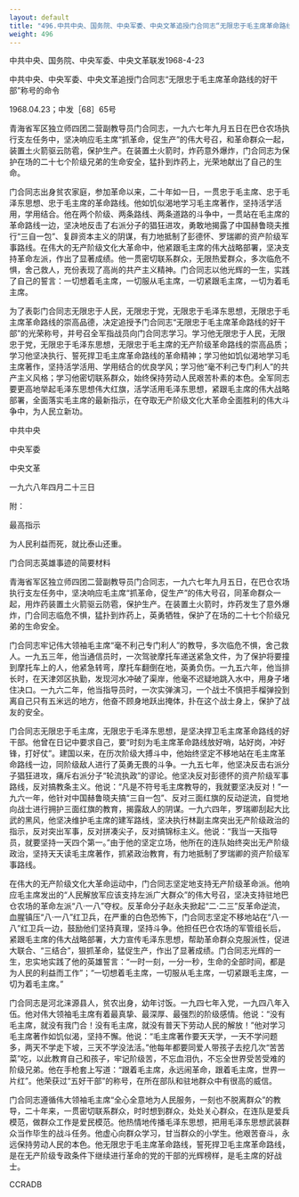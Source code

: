 ```yaml
---
layout: default
title: "496.中共中央、国务院、中央军委、中央文革追授门合同志“无限忠于毛主席革命路线的好干部”称号的命令"
weight: 496
---
```


中共中央、国务院、中央军委、中央文革联发1968-4-23

中共中央、中央军委、中央文革追授门合同志“无限忠于毛主席革命路线的好干部”称号的命令

1968.04.23；中发［68］65号

青海省军区独立师四团二营副教导员门合同志，一九六七年九月五日在巴仓农场执行支左任务中，坚决响应毛主席“抓革命，促生产”的伟大号召，和革命群众一起，装置土火箭驱云防雹，保护生产。在装置土火箭时，炸药意外爆炸，门合同志为保护在场的二十七个阶级兄弟的生命安全，猛扑到炸药上，光荣地献出了自己的生命。

门合同志出身贫农家庭，参加革命以来，二十年如一日，一贯忠于毛主席、忠于毛泽东思想、忠于毛主席的革命路线。他如饥似渴地学习毛主席著作，坚持活学活用，学用结合。他在两个阶级、两条路线、两条道路的斗争中，一贯站在毛主席的革命路线一边，坚决地反击了右派分子的猖狂进攻，勇敢地揭露了中国赫鲁晓夫推行“三自一包”、复辟资本主义的阴谋，有力地抵制了彭德怀、罗瑞卿的资产阶级军事路线。在伟大的无产阶级文化大革命中，他紧跟毛主席的伟大战略部署，坚决支持革命左派，作出了显著成绩。他一贯密切联系群众，无限热爱群众，多次临危不惧，舍己救人，充份表现了高尚的共产主义精神。门合同志以他光辉的一生，实践了自己的誓言：一切想着毛主席，一切服从毛主席，一切紧跟毛主席，一切为着毛主席。

为了表彰门合同志无限忠于人民，无限忠于党，无限忠于毛泽东思想，无限忠于毛主席革命路线的崇高品德，决定追授予门合同志“无限忠于毛主席革命路线的好干部”的光荣称号，并号召全军指战员向门合同志学习。学习他无限忠于人民，无限忠于党，无限忠于毛泽东思想，无限忠于毛主席的无产阶级革命路线的崇高品质；学习他坚决执行、誓死捍卫毛主席革命路线的革命精神；学习他如饥似渴地学习毛主席著作，坚持活学活用、学用结合的优良学风；学习他“毫不利己专门利人”的共产主义风格；学习他密切联系群众，始终保持劳动人民艰苦朴素的本色。全军同志要更高地举起毛泽东思想伟大红旗，活学活用毛泽东思想，紧跟毛主席的伟大战略部署，全面落实毛主席的最新指示，在夺取无产阶级文化大革命全面胜利的伟大斗争中，为人民立新功。

中共中央

中央军委

中央文革

一九六八年四月二十三日

附：

最高指示

为人民利益而死，就比泰山还重。

门合同志英雄事迹的简要材料

青海省军区独立师四团二营副教导员门合同志，一九六七年九月五日，在巴仓农场执行支左任务中，坚决响应毛主席“抓革命，促生产”的伟大号召，同革命群众一起，用炸药装置土火箭驱云防雹，保护生产。在装置土火箭时，炸药发生了意外爆炸，门合同志临危不惧，猛扑到炸药上，英勇牺牲，保护了在场的二十七个阶级兄弟的生命安全。

门合同志牢记伟大领袖毛主席“毫不利己专门利人”的教导，多次临危不惧，舍己救人。一九五三年，他当通信员时，一次驾驶摩托车递送紧急文件，为了保护将要撞到摩托车上的人，他紧急转弯，摩托车翻倒在地，英勇负伤。一九五六年，他当排长时，在天津郊区执勤，发现河水冲破了渠岸，他毫不迟疑地跳入水中，用身子堵住决口。一九六二年，他当指导员时，一次实弹演习，一个战士不慎把手榴弹投到离自己只有五米远的地方，他奋不顾身地跃出掩体，扑在这个战士身上，保护了战友的安全。

门合同志无限忠于毛主席，无限忠于毛泽东思想，是坚决捍卫毛主席革命路线的好干部。他曾在日记中要求自己，要“时刻为毛主席革命路线放好哨，站好岗，冲好锋，打好仗”。建国以来，在历次阶级大搏斗中，他始终坚定不移地站在毛主席革命路线一边，同阶级敌人进行了英勇无畏的斗争。一九五七年，他坚决反击右派分子猖狂进攻，痛斥右派分子“轮流执政”的谬论。他坚决反对彭德怀的资产阶级军事路线，反对搞教条主义。他说：“凡是不符号毛主席教导的，我就要坚决反对！”一九六一年，他针对中国赫鲁晓夫搞“三自一包”、反对三面红旗的反动逆流，自觉地向战士进行拥护三面红旗的教育，揭露敌人的阴谋。一九六四年，罗瑞卿刮起大比武的黑风，他坚决维护毛主席的建军路线，坚决执行林副主席突出无产阶级政治的指示，反对突出军事，反对拼凑尖子，反对搞锦标主义。他说：“我当一天指导员，就要坚持一天四个第一。”由于他的坚定立场，他所在的连队始终突出无产阶级政治，坚持天天读毛主席著作，抓紧政治教育，有力地抵制了罗瑞卿的资产阶级军事路线。

在伟大的无产阶级文化大革命运动中，门合同志坚定地支持无产阶级革命派。他响应毛主席发出的“人民解放军应该支持左派广大群众”的伟大号召，坚决支持驻地巴仓农场的革命左派“八·一八”夺权。反革命分子赵永夫掀起“二·二三”反革命逆流，血腥镇压“八·一八”红卫兵，在严重的白色恐怖下，门合同志坚定不移地站在“八·一八”红卫兵一边，鼓励他们坚持真理，坚持斗争。他担任巴仓农场的军管组长后，紧跟毛主席的伟大战略部署，大力宣传毛泽东思想，帮助革命群众克服派性，促进大联合、“三结合”，狠抓革命，猛促生产，作出了显著成绩。门合同志光辉的一生，忠实地实践了他的英雄誓言：“一时一刻，一分一秒，生命的全部时间，都是为人民的利益而工作”；“一切想着毛主席，一切服从毛主席，一切紧跟毛主席，一切为着毛主席。”

门合同志是河北涞源县人，贫农出身，幼年讨饭。一九四七年入党，一九四八年入伍。他对伟大领袖毛主席有着最真挚、最深厚、最强烈的阶级感情。他说：“没有毛主席，就没有我门合！没有毛主席，就没有普天下劳动人民的解放！”他对学习毛主席著作如饥似渴，坚持不懈。他说：“毛主席著作要天天学，一天不学问题多，两天不学走下坡，三天不学没法活。”他每年都要同爱人带孩子去挖几次“苦苦菜”吃，以此教育自己和孩子，牢记阶级苦，不忘血泪仇，不忘全世界受苦受难的阶级兄弟。他在手枪套上写道：“跟着毛主席，永远闹革命，跟着毛主席，世界一片红”。他荣获过“五好干部”的称号，在所在部队和驻地群众中有很高的威信。

门合同志遵循伟大领袖毛主席“全心全意地为人民服务，一刻也不脱离群众”的教导，二十年来，一贯密切联系群众，时时想到群众，处处关心群众，在连队是爱兵模范，做群众工作是爱民模范。他热情地传播毛泽东思想，把用毛泽东思想武装群众当作毕生的战斗任务。他虚心向群众学习，甘当群众的小学生。他艰苦奋斗，永远保持劳动人民的本色。他无限忠于毛主席革命路线，誓死捍卫毛主席革命路线，是在无产阶级专政条件下继续进行革命的党的干部的光辉榜样，是毛主席的好战士。

CCRADB

